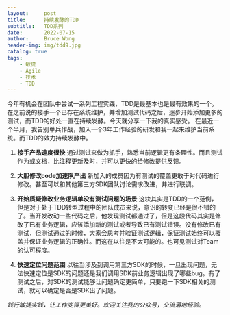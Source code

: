 ```yaml
---
layout:     post
title:      持续发酵的TDD
subtitle:   TDD系列
date:       2022-07-15
author:     Bruce Wong
header-img: img/tdd9.jpg
catalog: true
tags:
    - 敏捷
    - Agile
    - 技术
    - TDD
---
```


今年有机会在团队中尝试一系列工程实践，TDD是最基本也是最有效果的一个。在之前说的接手一个已存在系统维护，并增加测试代码之后，逐步开始添加更多的测试，而TDD的好处一直在持续发酵。今天就分享一下我的真实感受。
在最近一个半月，我告别单兵作战，加入一个3年工作经验的研发和我一起来维护当前系统。而TDD的效力持续发酵中。

1. **接手产品速度很快** 通过测试来做为抓手，熟悉当前逻辑更有条理性。而且测试作为或文档，比注释更新及时，并可以更快的给修改提供反馈。

2. **大胆修改code加速队产出** 新加入的成员因为有测试的覆盖更敢于对代码进行修改。甚至可以和其他第三方SDK团队讨论需求改进，并进行联调。

3. **开始质疑修改业务逻辑单没有测试问题的场景** 这块其实是TDD的一个范例，但是对于处于TDD转型过程中的团队成员来说，意识的转变已经是很不错的了。当开发改动一些代码之后，他发现测试都通过了，但是这段代码其实是修改了已有业务逻辑，应该添加新的测试或者导致已有测试错误。没有修改已有测试，但测试通过的时候，大家会思考并验证测试逻辑，保证测试始终可以覆盖并保证业务逻辑的正确性。而这在以往是不太可能的。也可见测试对Team的认可程度。

4. **快速定位问题范围** 以往当涉及到调用第三方SDK的时候，一旦出现问题，无法快速定位是SDK的问题还是我们调用SDK前业务逻辑出现了哪些bug。有了测试之后，对SDK的测试能够让问题确定更简单，只要跑一下SDK相关的测试，就可以确定是否是SDK出了问题。

*践行敏捷实践，让工作变得更美好。欢迎关注我的公众号，交流落地经验。*